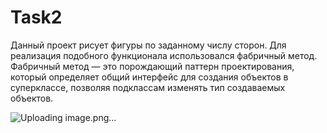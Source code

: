 # Task2
Данный проект рисует фигуры по заданному числу сторон.
Для реализация подобного функционала использовался фабричный метод.
Фабричный метод — это порождающий паттерн проектирования, который определяет общий интерфейс для создания объектов в суперклассе, 
позволяя подклассам изменять тип создаваемых объектов.


![Uploading image.png…]()
